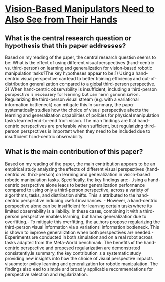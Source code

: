 # [Vision-Based Manipulators Need to Also See from Their Hands](https://arxiv.org/abs/2203.12677v1)

## What is the central research question or hypothesis that this paper addresses?

Based on my reading of the paper, the central research question seems to be: What is the effect of using different visual perspectives (hand-centric vs. third-person) on learning and generalization for vision-based robotic manipulation tasks?The key hypotheses appear to be:1) Using a hand-centric visual perspective can lead to better training efficiency and out-of-distribution generalization compared to a global third-person perspective. 2) When hand-centric observability is insufficient, including a third-person perspective is necessary for learning but can harm generalization. Regularizing the third-person visual stream (e.g. with a variational information bottleneck) can mitigate this.In summary, the paper systematically studies how the choice of visual perspective affects the learning and generalization capabilities of policies for physical manipulation tasks learned end-to-end from vision. The main findings are that hand-centric perspectives are preferable when sufficient, but regularizing third-person perspectives is important when they need to be included due to insufficient hand-centric observability.


## What is the main contribution of this paper?

Based on my reading of the paper, the main contribution appears to be an empirical study analyzing the effects of different visual perspectives (hand-centric vs. third-person) on learning and generalization in vision-based robotic manipulation tasks. Specifically, the key findings are:- Using a hand-centric perspective alone leads to better generalization performance compared to using only a third-person perspective, across a variety of algorithms, tasks, and distribution shifts. This is attributed to the hand-centric perspective inducing useful invariances. - However, a hand-centric perspective alone can be insufficient for learning certain tasks where its limited observability is a liability. In these cases, combining it with a third-person perspective enables learning, but harms generalization due to overfitting.- To mitigate this overfitting, the authors propose regularizing the third-person visual information via a variational information bottleneck. This is shown to improve generalization when both perspectives are needed.- Experiments are conducted in both simulation and on a real robot across tasks adapted from the Meta-World benchmark. The benefits of the hand-centric perspective and proposed regularization are demonstrated consistently.In summary, the key contribution is a systematic study providing new insights into how the choice of visual perspective impacts visuomotor policy learning and generalization for robotic manipulation. The findings also lead to simple and broadly applicable recommendations for perspective selection and regularization.

